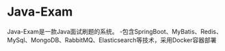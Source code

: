 # Java-Exam
Java-Exam是一款Java面试刷题的系统。 -包含SpringBoot、MyBatis、Redis、MySql、MongoDB、RabbitMQ、Elasticsearch等技术，采用Docker容器部署
